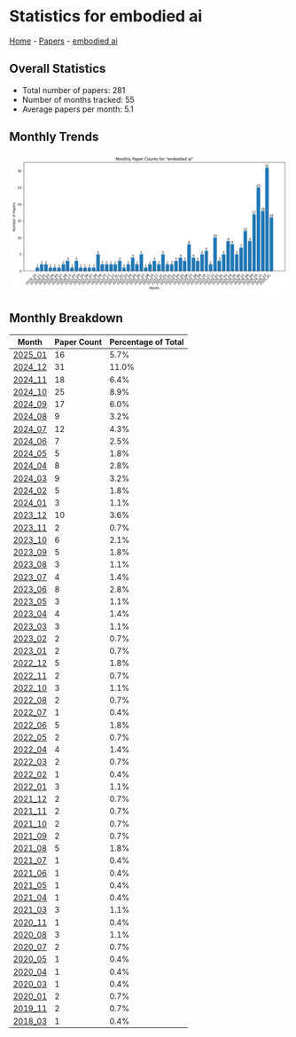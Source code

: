 # Statistics for embodied ai

[Home](https://lixin97.github.io/arXivRadar) - [Papers](https://lixin97.github.io/arXivRadar/papers) - [embodied ai](https://lixin97.github.io/arXivRadar/papers/embodied_ai)

## Overall Statistics

- Total number of papers: 281
- Number of months tracked: 55
- Average papers per month: 5.1

## Monthly Trends

![Monthly Paper Counts](monthly_stats.png)

## Monthly Breakdown

| Month | Paper Count | Percentage of Total |
| --- | --- | --- |
| [2025_01](./2025_01/papers_1.md) | 16 | 5.7% |
| [2024_12](./2024_12/papers_1.md) | 31 | 11.0% |
| [2024_11](./2024_11/papers_1.md) | 18 | 6.4% |
| [2024_10](./2024_10/papers_1.md) | 25 | 8.9% |
| [2024_09](./2024_09/papers_1.md) | 17 | 6.0% |
| [2024_08](./2024_08/papers_1.md) | 9 | 3.2% |
| [2024_07](./2024_07/papers_1.md) | 12 | 4.3% |
| [2024_06](./2024_06/papers_1.md) | 7 | 2.5% |
| [2024_05](./2024_05/papers_1.md) | 5 | 1.8% |
| [2024_04](./2024_04/papers_1.md) | 8 | 2.8% |
| [2024_03](./2024_03/papers_1.md) | 9 | 3.2% |
| [2024_02](./2024_02/papers_1.md) | 5 | 1.8% |
| [2024_01](./2024_01/papers_1.md) | 3 | 1.1% |
| [2023_12](./2023_12/papers_1.md) | 10 | 3.6% |
| [2023_11](./2023_11/papers_1.md) | 2 | 0.7% |
| [2023_10](./2023_10/papers_1.md) | 6 | 2.1% |
| [2023_09](./2023_09/papers_1.md) | 5 | 1.8% |
| [2023_08](./2023_08/papers_1.md) | 3 | 1.1% |
| [2023_07](./2023_07/papers_1.md) | 4 | 1.4% |
| [2023_06](./2023_06/papers_1.md) | 8 | 2.8% |
| [2023_05](./2023_05/papers_1.md) | 3 | 1.1% |
| [2023_04](./2023_04/papers_1.md) | 4 | 1.4% |
| [2023_03](./2023_03/papers_1.md) | 3 | 1.1% |
| [2023_02](./2023_02/papers_1.md) | 2 | 0.7% |
| [2023_01](./2023_01/papers_1.md) | 2 | 0.7% |
| [2022_12](./2022_12/papers_1.md) | 5 | 1.8% |
| [2022_11](./2022_11/papers_1.md) | 2 | 0.7% |
| [2022_10](./2022_10/papers_1.md) | 3 | 1.1% |
| [2022_08](./2022_08/papers_1.md) | 2 | 0.7% |
| [2022_07](./2022_07/papers_1.md) | 1 | 0.4% |
| [2022_06](./2022_06/papers_1.md) | 5 | 1.8% |
| [2022_05](./2022_05/papers_1.md) | 2 | 0.7% |
| [2022_04](./2022_04/papers_1.md) | 4 | 1.4% |
| [2022_03](./2022_03/papers_1.md) | 2 | 0.7% |
| [2022_02](./2022_02/papers_1.md) | 1 | 0.4% |
| [2022_01](./2022_01/papers_1.md) | 3 | 1.1% |
| [2021_12](./2021_12/papers_1.md) | 2 | 0.7% |
| [2021_11](./2021_11/papers_1.md) | 2 | 0.7% |
| [2021_10](./2021_10/papers_1.md) | 2 | 0.7% |
| [2021_09](./2021_09/papers_1.md) | 2 | 0.7% |
| [2021_08](./2021_08/papers_1.md) | 5 | 1.8% |
| [2021_07](./2021_07/papers_1.md) | 1 | 0.4% |
| [2021_06](./2021_06/papers_1.md) | 1 | 0.4% |
| [2021_05](./2021_05/papers_1.md) | 1 | 0.4% |
| [2021_04](./2021_04/papers_1.md) | 1 | 0.4% |
| [2021_03](./2021_03/papers_1.md) | 3 | 1.1% |
| [2020_11](./2020_11/papers_1.md) | 1 | 0.4% |
| [2020_08](./2020_08/papers_1.md) | 3 | 1.1% |
| [2020_07](./2020_07/papers_1.md) | 2 | 0.7% |
| [2020_05](./2020_05/papers_1.md) | 1 | 0.4% |
| [2020_04](./2020_04/papers_1.md) | 1 | 0.4% |
| [2020_03](./2020_03/papers_1.md) | 1 | 0.4% |
| [2020_01](./2020_01/papers_1.md) | 2 | 0.7% |
| [2019_11](./2019_11/papers_1.md) | 2 | 0.7% |
| [2018_03](./2018_03/papers_1.md) | 1 | 0.4% |
